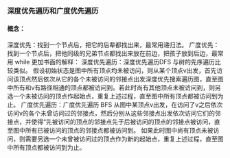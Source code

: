 <!--
 * @Author: your name
 * @Date: 2020-05-13 17:31:48
 * @LastEditTime: 2020-05-25 13:06:52
 * @LastEditors: your name
 * @Description: In User Settings Edit
 * @FilePath: /web/深度优先遍历和广度优先遍历.md
--> 
### 深度优先遍历和广度优先遍历
#### 概念：
深度优先：找到一个节点后，把它的后辈都找出来，最常用递归法。 
广度优先：找到一个节点后，把他同级的兄弟节点都找出来放在前边，把孩子放到后边，最常用 while
更加书面的解释：
深度优先遍历：深度优先遍历DFS 与树的先序遍历比较类似。 假设初始状态是图中所有顶点均未被访问，则从某个顶点v出发，首先访问该顶点然后依次从它的各个未被访问的邻接点出发深度优先搜索遍历图，直至图中所有和v有路径相通的顶点都被访问到。若此时尚有其他顶点未被访问到，则另选一个未被访问的顶点作起始点，重复上述过程，直至图中所有顶点都被访问到为止。
广度优先遍历：广度优先遍历 BFS 从图中某顶点v出发，在访问了v之后依次访问v的各个未曾访问过的邻接点，然后分别从这些邻接点出发依次访问它们的邻接点，并使得“先被访问的顶点的邻接点先于后被访问的顶点的邻接点被访问，直至图中所有已被访问的顶点的邻接点都被访问到。 如果此时图中尚有顶点未被访问，则需要另选一个未曾被访问过的顶点作为新的起始点，重复上述过程，直至图中所有顶点都被访问到为止。
